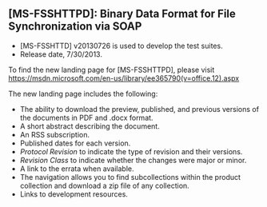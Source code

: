 ## [MS-FSSHTTPD]: Binary Data Format for File Synchronization via SOAP 
- [MS-FSSHTTD] v20130726 is used to develop the test suites.
- Release date, 7/30/2013.


To find the new landing page for [MS-FSSHTTPD], please visit https://msdn.microsoft.com/en-us/library/ee365790(v=office.12).aspx

The new landing page includes the following:
- The ability to download the preview, published, and previous versions of the documents in PDF and .docx format.
- A short abstract describing the document.
- An RSS subscription.
- Published dates for each version.
- *Protocol Revision* to indicate the type of revision and their versions.
- *Revision Class* to indicate whether the changes were major or minor.
- A link to the errata when available.
- The navigation allows you to find subcollections within the product collection and download a zip file of any collection.
- Links to development resources.